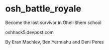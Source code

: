 # osh_battle_royale
Become the last survivor in Ohel-Shem school

oshhack5.devpost.com

By Eran Machlev, Ben Yermiahu and Deni Peres
